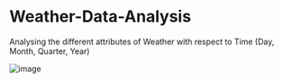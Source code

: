 # Weather-Data-Analysis
Analysing the different attributes of Weather with respect to Time (Day, Month, Quarter, Year)

![image](https://github.com/sapnakhandelwal/Weather-Data-Analysis/assets/147053399/3bea4824-4d0e-4a4e-b878-bf167e534045)

